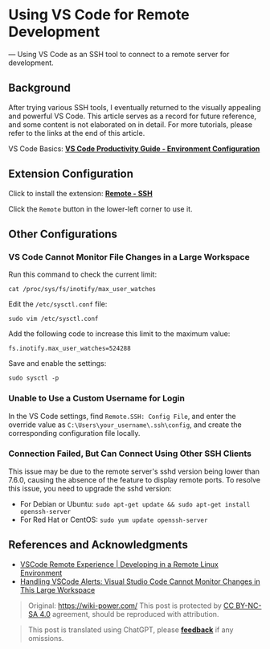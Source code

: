 # Using VS Code for Remote Development

— Using VS Code as an SSH tool to connect to a remote server for development.

## Background

After trying various SSH tools, I eventually returned to the visually appealing and powerful VS Code. This article serves as a record for future reference, and some content is not elaborated on in detail. For more tutorials, please refer to the links at the end of this article.

VS Code Basics: [**VS Code Productivity Guide - Environment Configuration**](https://wiki-power.com/VSCodeProductivityGuide-EnvironmentConfiguration)

## Extension Configuration

Click to install the extension: [**Remote - SSH**](https://marketplace.visualstudio.com/items?itemName=ms-vscode-remote.remote-ssh)

Click the `Remote` button in the lower-left corner to use it.

## Other Configurations

### VS Code Cannot Monitor File Changes in a Large Workspace

Run this command to check the current limit:

```shell
cat /proc/sys/fs/inotify/max_user_watches
```

Edit the `/etc/sysctl.conf` file:

```shell
sudo vim /etc/sysctl.conf
```

Add the following code to increase this limit to the maximum value:

```shell
fs.inotify.max_user_watches=524288
```

Save and enable the settings:

```shell
sudo sysctl -p
```

### Unable to Use a Custom Username for Login

In the VS Code settings, find `Remote.SSH: Config File`, and enter the override value as `C:\Users\your_username\.ssh\config`, and create the corresponding configuration file locally.

### Connection Failed, But Can Connect Using Other SSH Clients

This issue may be due to the remote server's sshd version being lower than 7.6.0, causing the absence of the feature to display remote ports. To resolve this issue, you need to upgrade the sshd version:

- For Debian or Ubuntu: `sudo apt-get update && sudo apt-get install openssh-server`
- For Red Hat or CentOS: `sudo yum update openssh-server`

## References and Acknowledgments

- [VSCode Remote Experience | Developing in a Remote Linux Environment](https://zhuanlan.zhihu.com/p/64849549)
- [Handling VSCode Alerts: Visual Studio Code Cannot Monitor Changes in This Large Workspace](http://www.deadnine.com/somehow/2019/0208/1481.html)

> Original: <https://wiki-power.com/>
> This post is protected by [CC BY-NC-SA 4.0](https://creativecommons.org/licenses/by/4.0/deed.en) agreement, should be reproduced with attribution.

> This post is translated using ChatGPT, please [**feedback**](https://github.com/linyuxuanlin/Wiki_MkDocs/issues/new) if any omissions.